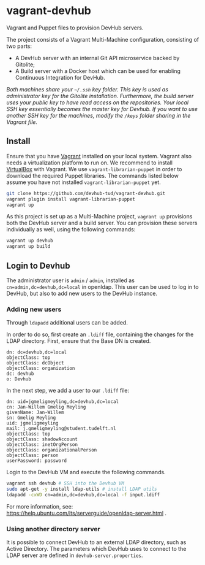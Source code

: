 # vagrant-devhub
Vagrant and Puppet files to provision DevHub servers.

The project consists of a Vagrant Multi-Machine configuration, consisting of two parts:
* A DevHub server with an internal Git API microservice backed by Gitolite;
* A Build server with a Docker host which can be used for enabling Continuous Integration for DevHub.

*Both machines share your `~/.ssh` key folder.
This key is used as administrator key for the Gitolite installation.
Furthermore, the build server uses your public key to have read access on the repositories.
Your local SSH key essentially becomes the master key for Devhub.
If you want to use another SSH key for the machines, modify the `/keys` folder sharing in the Vagrant file.*

## Install
Ensure that you have [Vagrant](https://www.vagrantup.com) installed on your local system.
Vagrant also needs a virtualization platform to run on. We recommend to install [VirtualBox](https://www.virtualbox.org) with Vagrant.
We use `vagrant-librarian-puppet` in order to download the required Puppet libraries.
The commands listed below assume you have not installed `vagrant-librarian-puppet` yet.

```sh
git clone https://github.com/devhub-tud/vagrant-devhub.git
vagrant plugin install vagrant-librarian-puppet
vagrant up
```

As this project is set up as a Multi-Machine project, `vagrant up` provisions both the DevHub server and a build server.
You can provision these servers individually as well, using the following commands:

```sh
vagrant up devhub
vagrant up build
```

## Login to Devhub
The administrator user is `admin` / `admin`, installed as `cn=admin,dc=devhub,dc=local` in openldap.
This user can be used to log in to DevHub, but also to add new users to the DevHub instance.

### Adding new users
Through `ldapadd` additional users can be added.

In order to do so, first create an `.ldiff` file, containing the changes for the LDAP directory.
First, ensure that the Base DN is created.

```
dn: dc=devhub,dc=local
objectClass: top
objectClass: dcObject
objectClass: organization
dc: devhub
o: Devhub
```

In the next step, we add a user to our `.ldiff` file:

```
dn: uid=jgmeligmeyling,dc=devhub,dc=local
cn: Jan-Willem Gmelig Meyling
givenName: Jan-Willem
sn: Gmelig Meyling
uid: jgmeligmeyling
mail: j.gmeligmeyling@student.tudelft.nl
objectClass: top
objectClass: shadowAccount
objectClass: inetOrgPerson
objectClass: organizationalPerson
objectClass: person
userPassword: password
```

Login to the DevHub VM and execute the following commands.

```sh
vagrant ssh devhub # SSH into the Devhub VM
sudo apt-get -y install ldap-utils # install LDAP utils
ldapadd -cxWD cn=admin,dc=devhub,dc=local -f input.ldiff
```

For more information, see: https://help.ubuntu.com/lts/serverguide/openldap-server.html .

### Using another directory server
It is possible to connect DevHub to an external LDAP directory, such as Active Directory.
The parameters which DevHub uses to connect to the LDAP server are defined in `devhub-server.properties`.
